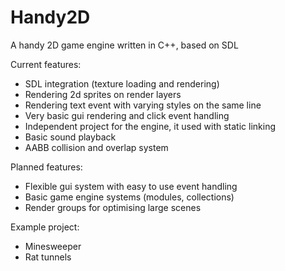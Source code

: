 # Handy2D
A handy 2D game engine written in C++, based on SDL

Current features:
- SDL integration (texture loading and rendering)
- Rendering 2d sprites on render layers
- Rendering text event with varying styles on the same line
- Very basic gui rendering and click event handling
- Independent project for the engine, it used with static linking
- Basic sound playback
- AABB collision and overlap system

Planned features:
- Flexible gui system with easy to use event handling
- Basic game engine systems (modules, collections)
- Render groups for optimising large scenes

Example project:
- Minesweeper
- Rat tunnels
